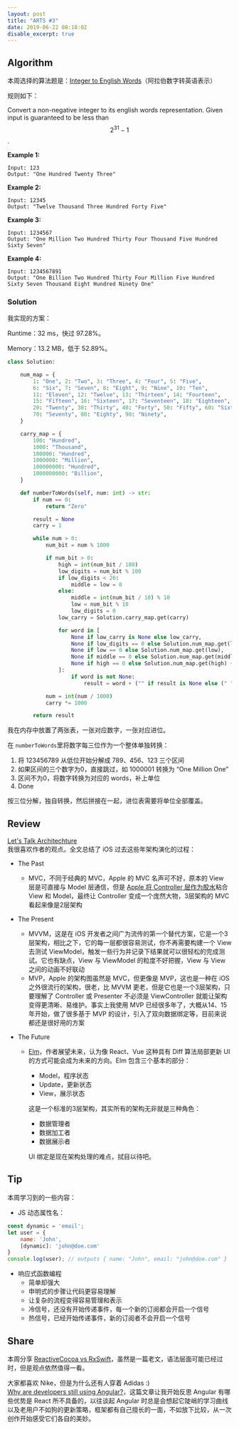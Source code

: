 ```yaml
---
layout: post
title: "ARTS #3"
date: 2019-06-22 08:18:02
disable_excerpt: true
---
```



## Algorithm

本周选择的算法题是：[Integer to English Words](<https://leetcode.com/problems/integer-to-english-words/>)（阿拉伯数字转英语表示）

规则如下：

Convert a non-negative integer to its english words representation. Given input is guaranteed to be less than $$ 2^{31}-1$$.

**Example 1:**

```
Input: 123
Output: "One Hundred Twenty Three"
```

**Example 2:**

```
Input: 12345
Output: "Twelve Thousand Three Hundred Forty Five"
```

**Example 3:**

```
Input: 1234567
Output: "One Million Two Hundred Thirty Four Thousand Five Hundred Sixty Seven"
```

**Example 4:**

```
Input: 1234567891
Output: "One Billion Two Hundred Thirty Four Million Five Hundred Sixty Seven Thousand Eight Hundred Ninety One"
```

### Solution

我实现的方案：

Runtime：32 ms，快过 97.28%。

Memory：13.2 MB，低于 52.89%。

```python
class Solution:

    num_map = {
        1: "One", 2: "Two", 3: "Three", 4: "Four", 5: "Five",
        6: "Six", 7: "Seven", 8: "Eight", 9: "Nine", 10: "Ten",
        11: "Eleven", 12: "Twelve", 13: "Thirteen", 14: "Fourteen",
        15: "Fifteen", 16: "Sixteen", 17: "Seventeen", 18: "Eighteen", 19: "Nineteen",
        20: "Twenty", 30: "Thirty", 40: "Forty", 50: "Fifty", 60: "Sixty",
        70: "Seventy", 80: "Eighty", 90: "Ninety",
    }

    carry_map = {
        100: "Hundred",
        1000: "Thousand",
        100000: "Hundred",
        1000000: "Million",
        100000000: "Hundred",
        1000000000: "Billion",
    }

    def numberToWords(self, num: int) -> str:
        if num == 0:
            return "Zero"

        result = None
        carry = 1

        while num > 0:
            num_bit = num % 1000

            if num_bit > 0:
                high = int(num_bit / 100)
                low_digits = num_bit % 100
                if low_digits < 20:
                    middle = low = 0
                else:
                    middle = int(num_bit / 10) % 10
                    low = num_bit % 10
                    low_digits = 0
                low_carry = Solution.carry_map.get(carry)

                for word in [
                    None if low_carry is None else low_carry,
                    None if low_digits == 0 else Solution.num_map.get(low_digits),
                    None if low == 0 else Solution.num_map.get(low),
                    None if middle == 0 else Solution.num_map.get(middle * 10),
                    None if high == 0 else Solution.num_map.get(high) + " " + Solution.carry_map.get(carry * 100),
                ]:
                    if word is not None:
                        result = word + ("" if result is None else (" " + result))

            num = int(num / 1000)
            carry *= 1000

        return result
```

我在内存中放置了两张表，一张对应数字，一张对应进位。

在 `numberToWords`里将数字每三位作为一个整体单独转换：

1. 将 123456789 从低位开始分解成 789、456、123 三个区间
1. 如果区间的三个数字为0，直接跳过，如 1000001 转换为 “One Million One”
1. 区间不为0，将数字转换为对应的 words，补上单位
1. Done

按三位分解，独自转换，然后拼接在一起，进位表需要将单位全部覆盖。


## Review

[Let's Talk Architechture](<http://kean.github.io/post/app-architecture>)<br/>我很喜欢作者的观点。全文总结了 iOS 过去这些年架构演化的过程：

- The Past

  - MVC，不同于经典的 MVC，Apple 的 MVC 名声可不好，原本的 View 层是可直接与 Model 层通信，但是 [Apple 将 Controller 层作为胶水](https://developer.apple.com/library/archive/documentation/General/Conceptual/DevPedia-CocoaCore/MVC.html)粘合 View 和 Model，最终让 Controller 变成一个庞然大物，3层架构的 MVC 看起来像是2层架构
- The Present
  - MVVM，这是在 iOS 开发者之间广为流传的第一个替代方案，它是一个3层架构，相比之下，它的每一层都很容易测试，你不再需要构建一个 View 去测试 ViewModel，触发一些行为并记录下结果就可以很轻松的完成测试。它也有缺点，View 与 ViewModel 的粒度不好把握，View 与 View 之间的动画不好联动
  - MVP，Apple 的架构图虽然是 MVC，但更像是 MVP，这也是一种在 iOS 之外很流行的架构，很老，比 MVVM 更老，但是它也是一个3层架构，只要理解了 Controller 或 Presenter 不必须是 ViewController 就能让架构变得更清晰、易维护。事实上我使用 MVP 已经很多年了，大概从14、15年开始，做了很多基于 MVP 的设计，引入了双向数据绑定等，目前来说都还是很好用的方案
- The Future
  - [Elm](https://guide.elm-lang.org/architecture/)，作者展望未来，认为像 React、Vue 这种具有 Diff 算法局部更新 UI 的方式可能会成为未来的方向。Elm 包含三个基本的部分：

    - Model，程序状态
    - Update，更新状态
    - View，展示状态

    这是一个标准的3层架构，其实所有的架构无非就是三种角色：

    - 数据管理者
    - 数据加工者
    - 数据展示者

    UI 绑定是现在架构处理的难点，拭目以待吧。

## Tip

本周学习到的一些内容：

- JS 动态属性名：
```javascript
const dynamic = 'email';
let user = {
    name: 'John',
    [dynamic]: 'john@doe.com'
}
console.log(user); // outputs { name: "John", email: "john@doe.com" }
```
- 响应式函数编程
  - 简单却强大
  - 申明式的步骤让代码更容易理解
  - 让复杂的流程变得容易管理和表示
  - 冷信号，还没有开始传递事件，每一个新的订阅都会开启一个信号
  - 热信号，已经开始传递事件，新的订阅者不会开启一个信号

## Share

本周分享 [ReactiveCocoa vs RxSwift](https://www.raywenderlich.com/1190-reactivecocoa-vs-rxswift)，虽然是一篇老文，语法层面可能已经过时，但是观点依然值得一看。

大家都喜欢 Nike，但是为什么还有人穿着 Adidas :) <br/>[Why are developers still using Angular?](https://medium.com/@PurpleGreenLemon/why-are-developers-still-using-angular-b9ef29d1f97f)，这篇文章让我开始反思 Angular 有哪些优势是 React 所不具备的，以往谈起 Angular 时总是会想起它陡峭的学习曲线以及老用户不如狗的更新策略，框架都有自己擅长的一面，不如放下比较，从一次创作开始感受它们各自的美妙。
